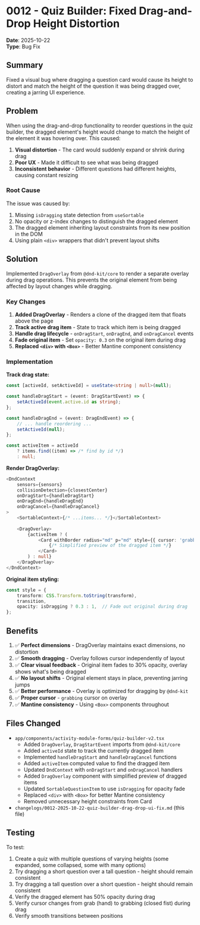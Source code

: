 # 0012 - Quiz Builder: Fixed Drag-and-Drop Height Distortion

**Date**: 2025-10-22  
**Type**: Bug Fix

## Summary

Fixed a visual bug where dragging a question card would cause its height to distort and match the height of the question it was being dragged over, creating a jarring UI experience.

## Problem

When using the drag-and-drop functionality to reorder questions in the quiz builder, the dragged element's height would change to match the height of the element it was hovering over. This caused:

1. **Visual distortion** - The card would suddenly expand or shrink during drag
2. **Poor UX** - Made it difficult to see what was being dragged
3. **Inconsistent behavior** - Different questions had different heights, causing constant resizing

### Root Cause

The issue was caused by:
1. Missing `isDragging` state detection from `useSortable`
2. No opacity or z-index changes to distinguish the dragged element
3. The dragged element inheriting layout constraints from its new position in the DOM
4. Using plain `<div>` wrappers that didn't prevent layout shifts

## Solution

Implemented `DragOverlay` from `@dnd-kit/core` to render a separate overlay during drag operations. This prevents the original element from being affected by layout changes while dragging.

### Key Changes

1. **Added DragOverlay** - Renders a clone of the dragged item that floats above the page
2. **Track active drag item** - State to track which item is being dragged
3. **Handle drag lifecycle** - `onDragStart`, `onDragEnd`, and `onDragCancel` events
4. **Fade original item** - Set `opacity: 0.3` on the original item during drag
5. **Replaced `<div>` with `<Box>`** - Better Mantine component consistency

### Implementation

**Track drag state:**
```typescript
const [activeId, setActiveId] = useState<string | null>(null);

const handleDragStart = (event: DragStartEvent) => {
    setActiveId(event.active.id as string);
};

const handleDragEnd = (event: DragEndEvent) => {
    // ... handle reordering ...
    setActiveId(null);
};

const activeItem = activeId
    ? items.find((item) => /* find by id */)
    : null;
```

**Render DragOverlay:**
```typescript
<DndContext
    sensors={sensors}
    collisionDetection={closestCenter}
    onDragStart={handleDragStart}
    onDragEnd={handleDragEnd}
    onDragCancel={handleDragCancel}
>
    <SortableContext>{/* ...items... */}</SortableContext>
    
    <DragOverlay>
        {activeItem ? (
            <Card withBorder radius="md" p="md" style={{ cursor: 'grabbing' }}>
                {/* Simplified preview of the dragged item */}
            </Card>
        ) : null}
    </DragOverlay>
</DndContext>
```

**Original item styling:**
```typescript
const style = {
    transform: CSS.Transform.toString(transform),
    transition,
    opacity: isDragging ? 0.3 : 1,  // Fade out original during drag
};
```

## Benefits

1. ✅ **Perfect dimensions** - DragOverlay maintains exact dimensions, no distortion
2. ✅ **Smooth dragging** - Overlay follows cursor independently of layout
3. ✅ **Clear visual feedback** - Original item fades to 30% opacity, overlay shows what's being dragged
4. ✅ **No layout shifts** - Original element stays in place, preventing jarring jumps
5. ✅ **Better performance** - Overlay is optimized for dragging by `@dnd-kit`
6. ✅ **Proper cursor** - `grabbing` cursor on overlay
7. ✅ **Mantine consistency** - Using `<Box>` components throughout

## Files Changed

- `app/components/activity-module-forms/quiz-builder-v2.tsx`
  - Added `DragOverlay`, `DragStartEvent` imports from `@dnd-kit/core`
  - Added `activeId` state to track the currently dragged item
  - Implemented `handleDragStart` and `handleDragCancel` functions
  - Added `activeItem` computed value to find the dragged item
  - Updated `DndContext` with `onDragStart` and `onDragCancel` handlers
  - Added `DragOverlay` component with simplified preview of dragged items
  - Updated `SortableQuestionItem` to use `isDragging` for opacity fade
  - Replaced `<div>` with `<Box>` for better Mantine consistency
  - Removed unnecessary height constraints from Card
- `changelogs/0012-2025-10-22-quiz-builder-drag-drop-ui-fix.md` (this file)

## Testing

To test:
1. Create a quiz with multiple questions of varying heights (some expanded, some collapsed, some with many options)
2. Try dragging a short question over a tall question - height should remain consistent
3. Try dragging a tall question over a short question - height should remain consistent
4. Verify the dragged element has 50% opacity during drag
5. Verify cursor changes from grab (hand) to grabbing (closed fist) during drag
6. Verify smooth transitions between positions

